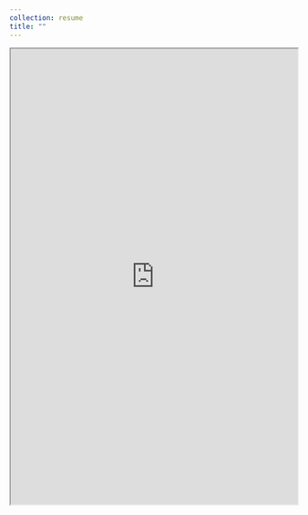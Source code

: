 ```yaml
---
collection: resume
title: ""
---
```

<iframe src="http://myarmatov.github.io/files/CV_Muhammetmyrat_Yarmatov.pdf" width="100%" height="800rem">
This browser does not support PDFs. Please download the PDF to view it: <a href="/pdf/brain_in_a_vat.pdf">Download PDF</a>
</iframe>

